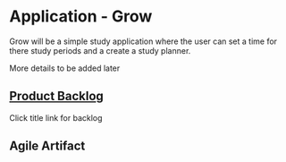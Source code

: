 # Application - Grow
Grow will be a simple study application where the user can set a time for there study periods and a create a study planner.

More details to be added later
## [Product Backlog](/productBacklog.md)
Click title link for backlog

## Agile Artifact